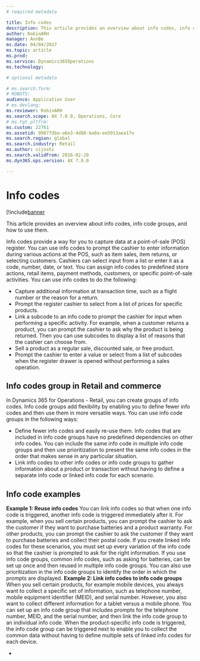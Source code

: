 ```yaml
---
# required metadata

title: Info codes
description: This article provides an overview about info codes, info code groups, and how to use them.
author: RobinARH
manager: AnnBe
ms.date: 04/04/2017
ms.topic: article
ms.prod: 
ms.service: Dynamics365Operations
ms.technology: 

# optional metadata

# ms.search.form: 
# ROBOTS: 
audience: Application User
# ms.devlang: 
ms.reviewer: RobinARH
ms.search.scope: AX 7.0.0, Operations, Core
# ms.tgt_pltfrm: 
ms.custom: 22761
ms.assetid: 99877dba-a6e3-4d88-ba0a-ee5913aea17e
ms.search.region: global
ms.search.industry: Retail
ms.author: sijoshi
ms.search.validFrom: 2016-02-28
ms.dyn365.ops.version: AX 7.0.0

---
```


# Info codes

[!include[banner](includes/banner.md)


This article provides an overview about info codes, info code groups, and how to use them.

Info codes provide a way for you to capture data at a point-of-sale (POS) register. You can use info codes to prompt the cashier to enter information during various actions at the POS, such as item sales, item returns, or selecting customers. Cashiers can select input from a list or enter it as a code, number, date, or text. You can assign info codes to predefined store actions, retail items, payment methods, customers, or specific point-of-sale activities. You can use info codes to do the following:
-   Capture additional information at transaction time, such as a flight number or the reason for a return.
-   Prompt the register cashier to select from a list of prices for specific products.
-   Link a subcode to an info code to prompt the cashier for input when performing a specific activity. For example, when a customer returns a product, you can prompt the cashier to ask why the product is being returned. Then you can use subcodes to display a list of reasons that the cashier can choose from.
-   Sell a product as a regular sale, discounted sale, or free product.
-   Prompt the cashier to enter a value or select from a list of subcodes when the register drawer is opened without performing a sales operation.

## Info codes group in Retail and commerce
In Dynamics 365 for Operations - Retail, you can create groups of info codes. Info code groups add flexibility by enabling you to define fewer info codes and then use them in more versatile ways. You can use info code groups in the following ways:
-   Define fewer info codes and easily re-use them. Info codes that are included in info code groups have no predefined dependencies on other info codes. You can include the same info code in multiple info code groups and then use prioritization to present the same info codes in the order that makes sense in any particular situation.
-   Link info codes to other info codes or info code groups to gather information about a product or transaction without having to define a separate info code or linked info code for each scenario.

## Info code examples
**Example 1: Reuse info codes** You can link info codes so that when one info code is triggered, another info code is triggered immediately after it. For example, when you sell certain products, you can prompt the cashier to ask the customer if they want to purchase batteries and a product warranty. For other products, you can prompt the cashier to ask the customer if they want to purchase batteries and collect their postal code. If you create linked info codes for these scenarios, you must set up every variation of the info code so that the cashier is prompted to ask for the right information. If you use info code groups, common info codes, such as asking for batteries, can be set up once and then reused in multiple info code groups. You can also use prioritization in the info code groups to identify the order in which the prompts are displayed. **Example 2: Link info codes to info code groups** When you sell certain products, for example mobile devices, you always want to collect a specific set of information, such as telephone number, mobile equipment identifier (MEID), and serial number. However, you also want to collect different information for a tablet versus a mobile phone. You can set up an info code group that includes prompts for the telephone number, MEID, and the serial number, and then link the info code group to an individual info code. When the product-specific info code is triggered, the info code group can be triggered next to enable you to collect the common data without having to define multiple sets of linked info codes for each device.

 
-





